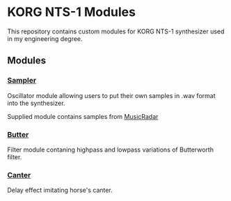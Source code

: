 # KORG NTS-1 Modules

This repository contains custom modules for KORG NTS-1 synthesizer used in my engineering degree.

## Modules
### [Sampler](https://github.com/Damix3loszka/korg-nts1-degree/tree/master/modules/osc/sampler)
Oscillator module allowing users to put their own samples in .wav format into the synthesizer.

Supplied module contains samples from [MusicRadar](https://www.musicradar.com/news/sampleradar-494-free-essential-drum-kit-samples)

### [Butter](https://github.com/Damix3loszka/korg-nts1-degree/tree/master/modules/modfx/butter_filter)
Filter module contaning highpass and lowpass variations of Butterworth filter.

### [Canter](https://github.com/Damix3loszka/korg-nts1-degree/tree/master/modules/modfx/butter_filter)
Delay effect imitating horse's canter.

